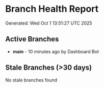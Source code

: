 # Branch Health Report
Generated: Wed Oct  1 13:51:27 UTC 2025

## Active Branches
- **main** - 10 minutes ago by Dashboard Bot

## Stale Branches (>30 days)
No stale branches found
